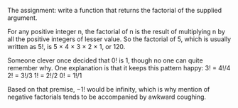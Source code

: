 The assignment: write a function that returns the factorial of the supplied argument.

For any positive integer n, the factorial of n is the result of multiplying n by all the positive integers of lesser value. So the factorial of 5, which is usually written as 5!, is 5 × 4 × 3 × 2 × 1, or 120.

Someone clever once decided that 0! is 1, though no one can quite remember why. One explanation is that it keeps this pattern happy:
3! = 4!/4 2! = 3!/3 1! = 2!/2 0! = 1!/1

Based on that premise, −1! would be infinity, which is why mention of negative factorials tends to be accompanied by awkward coughing.

